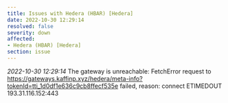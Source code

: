 ```yaml
---
title: Issues with Hedera (HBAR) [Hedera]
date: 2022-10-30 12:29:14
resolved: false
severity: down
affected:
- Hedera (HBAR) [Hedera]
section: issue
---
```


*2022-10-30 12:29:14* The gateway is unreachable: FetchError request to https://gateways.kaffinp.xyz/hedera/meta-info?tokenId=tti_1d0df1e636c9cb8ffecf535e failed, reason: connect ETIMEDOUT 193.31.116.152:443